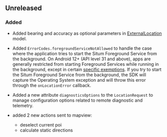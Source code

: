 ## Unreleased

### Added

- Added bearing and accuracy as optional parameters
  in [ExternalLocation](https://pub.dev/documentation/situm_flutter/latest/sdk/ExternalLocation-class.html)
  model.
- Added `ErrorCodes.foregroundServiceNotAllowed` to handle the case where the application tries to
  start the Situm Foreground Service from the background. On Android 12+ (API level 31 and above),
  apps are generally restricted from starting Foreground Services while running in the background,
  except in
  certain [specific exemptions](https://developer.android.com/develop/background-work/services/foreground-services#background-start-restriction-exemptions).
  If you try to start the Situm Foreground Service from the background, the SDK will capture the
  Operating System exception and will throw this error through the `onLocationError` callback.
- Added a new attribute `diagnosticsOptions` to the `LocationRequest` to manage configuration
  options related to remote diagnostic and telemetry.

- added 2 new actions sent to mapview:
  - deselect current poi
  - calculate static directions
